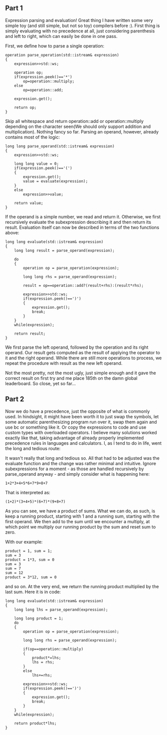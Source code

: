 ## Part 1

Expression parsing and evaluation! Great thing I have written some very simple toy (and still simple, but not so toy) compilers before :). First thing is simply evaluating with no precedence at all, just considering parenthesis and left to right, which can easily be done in one pass.

First, we define how to parse a single operation:

	operation parse_operation(std::istream& expression)
	{
		expression>>std::ws;
		
		operation op;
		if(expression.peek()=='*')
			op=operation::multiply;
		else
			op=operation::add;
	
		expression.get();
			
		return op;
	}

Skip all whitespace and return operation::add or operation::multiply depending on the character seen(We should only support addition and multiplication). Nothing fancy so far. Parsing an operand, however, already contains most of the logic:

	long long parse_operand(std::istream& expression)
	{
		expression>>std::ws;
		
		long long value = 0;
		if(expression.peek()=='(')
		{
			expression.get();
			value = evaluate(expression);
		}
		else
			expression>>value;
	
		return value;
	}	

If the operand is a simple number, we read and return it. Otherwise, we first recursively evaluate the subexpression describing it and then return its result. Evaluation itself can now be described in terms of the two functions above:
	
	long long evaluate(std::istream& expression)
	{
		long long result = parse_operand(expression);
		
		do
		{
			operation op = parse_operation(expression);
			
			long long rhs = parse_operand(expression);
				
			result = op==operation::add?(result+rhs):(result*rhs);
	
			expression>>std::ws;
			if(expression.peek()==')')
			{
				expression.get();
				break;
			}
		}
		while(expression);
		
		return result;
	}
	

We first parse the left operand, followed by the operation and its right operand. Our result gets computed as the result of applying the operator to it and the right operand. While there are still more operations to process, we repeat the procedure with result as the new left operand.  

Not the most pretty, not the most ugly, just simple enough and it gave the correct result on first try and me place 185th on the damn global leaderboard. So close, yet so far...

## Part 2

Now we do have a precedence, just the opposite of what is commonly used. In hindsight, it might have been worth it to just swap the symbols, let some automatic parenthesizing program run over it, swap them again and use bc or something like it. Or copy the expressions to code and use custom types with overloaded operators. I believe many solutions worked exactly like that, taking advantage of already properly implemented precedence rules in languages and calculators. I, as I tend to do in life, went the long and tedious route:

It wasn't really that long and tedious so. All that had to be adjusted was the evaluate function and the change was rather minimal and intuitive. Ignore subexpressions for a moment - as those are handled recursively by parse_operand anyway - and simply consider what is happening here:

	1+2*3+4+5*6+7*9+8+7

That is interpreted as:

	(1+2)*(3+4+5)*(6+7)*(9+8+7)

As you can see, we have a product of sums. What we can do, as such, is keep a running product, starting with 1 and a running sum, starting with the first operand. We then add to the sum until we encounter a multiply, at which point we multiply our running product by the sum and reset sum to zero.

With our example:

	product = 1, sum = 1;
	sum = 3
	product = 1*3, sum = 0
	sum = 3
	sum = 7
	sum = 12
	product = 3*12, sum = 0

and so on. At the very end, we return the running product multiplied by the last sum. Here it is in code:

	long long evaluate(std::istream& expression)
	{	
		long long lhs = parse_operand(expression);
		
		long long product = 1;
		do
		{
			operation op = parse_operation(expression);
			
			long long rhs = parse_operand(expression);
				
			if(op==operation::multiply)
			{
				product*=lhs;
				lhs = rhs;
			}
			else
				lhs+=rhs;
				
			expression>>std::ws;
			if(expression.peek()==')')
			{
				expression.get();
				break;
			}
		}
		while(expression);
		
		return product*lhs;
	}



